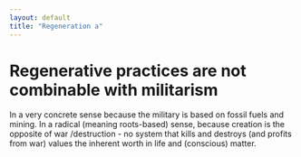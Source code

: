 ```yaml
---
layout: default
title: "Regeneration a"
---
```


# Regenerative practices are not combinable with militarism

In a very concrete sense because the military is based on fossil fuels and mining. In a radical (meaning roots-based) sense, because creation is the opposite of war /destruction - no system that kills and destroys (and profits from war) values the inherent worth in life and (conscious) matter. 
